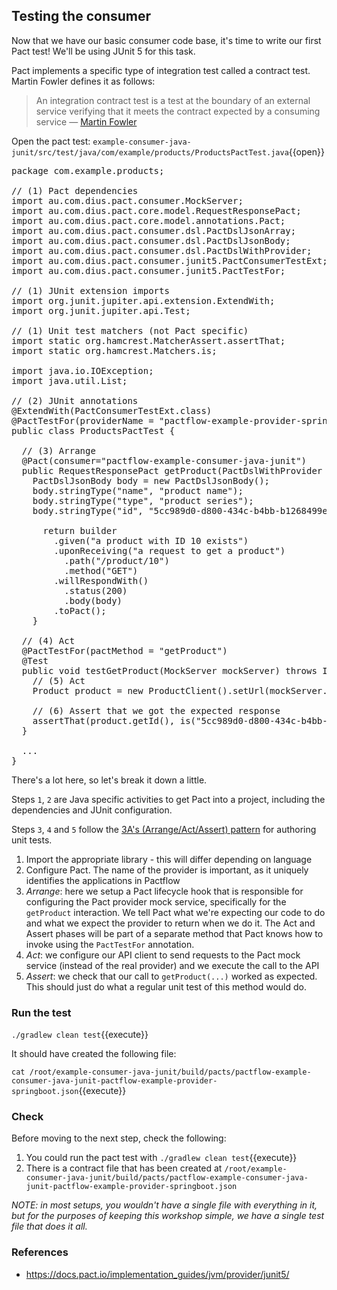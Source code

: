 ## Testing the consumer

Now that we have our basic consumer code base, it's time to write our first Pact test! We'll be using JUnit 5 for this task.

Pact implements a specific type of integration test called a contract test. Martin Fowler defines it as follows:

> An integration contract test is a test at the boundary of an external service verifying that it meets the contract expected by a consuming service — [Martin Fowler](https://martinfowler.com/bliki/IntegrationContractTest.html)

Open the pact test: `example-consumer-java-junit/src/test/java/com/example/products/ProductsPactTest.java`{{open}}

<pre class="file">
package com.example.products;

// (1) Pact dependencies
import au.com.dius.pact.consumer.MockServer;
import au.com.dius.pact.core.model.RequestResponsePact;
import au.com.dius.pact.core.model.annotations.Pact;
import au.com.dius.pact.consumer.dsl.PactDslJsonArray;
import au.com.dius.pact.consumer.dsl.PactDslJsonBody;
import au.com.dius.pact.consumer.dsl.PactDslWithProvider;
import au.com.dius.pact.consumer.junit5.PactConsumerTestExt;
import au.com.dius.pact.consumer.junit5.PactTestFor;

// (1) JUnit extension imports
import org.junit.jupiter.api.extension.ExtendWith;
import org.junit.jupiter.api.Test;

// (1) Unit test matchers (not Pact specific)
import static org.hamcrest.MatcherAssert.assertThat;
import static org.hamcrest.Matchers.is;

import java.io.IOException;
import java.util.List;

// (2) JUnit annotations
@ExtendWith(PactConsumerTestExt.class)
@PactTestFor(providerName = "pactflow-example-provider-springboot")
public class ProductsPactTest {

  // (3) Arrange
  @Pact(consumer="pactflow-example-consumer-java-junit")
  public RequestResponsePact getProduct(PactDslWithProvider builder) {
    PactDslJsonBody body = new PactDslJsonBody();
    body.stringType("name", "product name");
    body.stringType("type", "product series");
    body.stringType("id", "5cc989d0-d800-434c-b4bb-b1268499e850");

      return builder
        .given("a product with ID 10 exists")
        .uponReceiving("a request to get a product")
          .path("/product/10")
          .method("GET")
        .willRespondWith()
          .status(200)
          .body(body)
        .toPact();
    }

  // (4) Act
  @PactTestFor(pactMethod = "getProduct")
  @Test
  public void testGetProduct(MockServer mockServer) throws IOException {
    // (5) Act
    Product product = new ProductClient().setUrl(mockServer.getUrl()).getProduct("10");

    // (6) Assert that we got the expected response
    assertThat(product.getId(), is("5cc989d0-d800-434c-b4bb-b1268499e850"));
  }

  ...
}
</pre>

There's a lot here, so let's break it down a little.

Steps `1`, `2` are Java specific activities to get Pact into a project, including the dependencies and JUnit configuration.

Steps `3`, `4` and `5` follow the [3A's (Arrange/Act/Assert) pattern](https://docs.microsoft.com/en-us/visualstudio/test/unit-test-basics?view=vs-2019#write-your-tests) for authoring unit tests.

1. Import the appropriate library - this will differ depending on language
2. Configure Pact. The name of the provider is important, as it uniquely identifies the applications in Pactflow
3. _Arrange_: here we setup a Pact lifecycle hook that is responsible for configuring the Pact provider mock service, specifically for the `getProduct` interaction. We tell Pact what we're expecting our code to do and what we expect the provider to return when we do it. The Act and Assert phases will be part of a separate method that Pact knows how to invoke using the `PactTestFor` annotation.
5. _Act_: we configure our API client to send requests to the Pact mock service (instead of the real provider) and we execute the call to the API
6. _Assert_: we check that our call to `getProduct(...)` worked as expected. This should just do what a regular unit test of this method would do.

### Run the test

`./gradlew clean test`{{execute}}

It should have created the following file:

`cat /root/example-consumer-java-junit/build/pacts/pactflow-example-consumer-java-junit-pactflow-example-provider-springboot.json`{{execute}}

### Check

Before moving to the next step, check the following:

1. You could run the pact test with `./gradlew clean test`{{execute}}
1. There is a contract file that has been created at `/root/example-consumer-java-junit/build/pacts/pactflow-example-consumer-java-junit-pactflow-example-provider-springboot.json`

_NOTE: in most setups, you wouldn't have a single file with everything in it, but for the purposes of keeping this workshop simple, we have a single test file that does it all._

### References

* https://docs.pact.io/implementation_guides/jvm/provider/junit5/